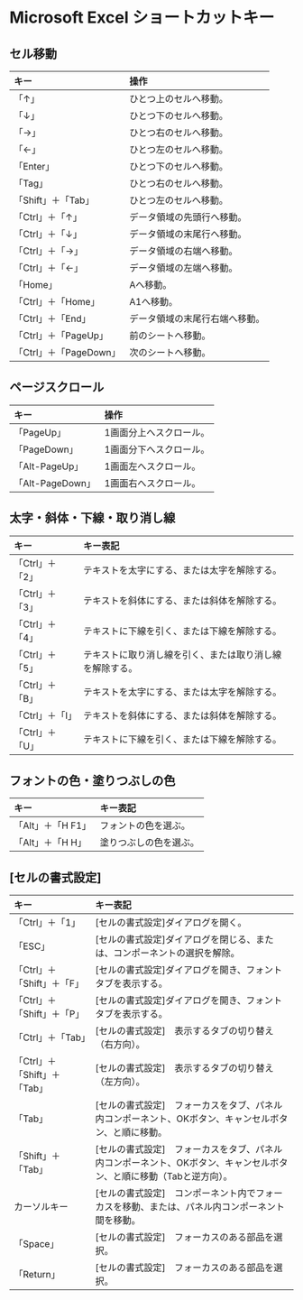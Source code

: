 # Microsoft Excel ショートカットキー

## セル移動

|キー|操作|
|:---|:---|
|「↑」|ひとつ上のセルへ移動。|
|「↓」|ひとつ下のセルへ移動。|
|「→」|ひとつ右のセルへ移動。|
|「←」|ひとつ左のセルへ移動。|
|「Enter」|ひとつ下のセルへ移動。|
|「Tag」|ひとつ右のセルへ移動。|
|「Shift」＋「Tab」|ひとつ左のセルへ移動。|
|「Ctrl」＋「↑」|データ領域の先頭行へ移動。|
|「Ctrl」＋「↓」|データ領域の末尾行へ移動。|
|「Ctrl」＋「→」|データ領域の右端へ移動。|
|「Ctrl」＋「←」|データ領域の左端へ移動。|
|「Home」|Aへ移動。|
|「Ctrl」＋「Home」|A1へ移動。|
|「Ctrl」＋「End」|データ領域の末尾行右端へ移動。|
|「Ctrl」＋「PageUp」|前のシートへ移動。|
|「Ctrl」＋「PageDown」|次のシートへ移動。|

## ページスクロール

|キー|操作|
|:---|:---|
|「PageUp」|1画面分上へスクロール。|
|「PageDown」|1画面分下へスクロール。|
|「Alt-PageUp」|1画面左へスクロール。|
|「Alt-PageDown」|1画面右へスクロール。|

## 太字・斜体・下線・取り消し線

|キー|キー表記|
|:---|:---|
|「Ctrl」＋「2」|テキストを太字にする、または太字を解除する。|
|「Ctrl」＋「3」|テキストを斜体にする、または斜体を解除する。|
|「Ctrl」＋「4」|テキストに下線を引く、または下線を解除する。|
|「Ctrl」＋「5」|テキストに取り消し線を引く、または取り消し線を解除する。|
|「Ctrl」＋「B」|テキストを太字にする、または太字を解除する。|
|「Ctrl」＋「I」|テキストを斜体にする、または斜体を解除する。|
|「Ctrl」＋「U」|テキストに下線を引く、または下線を解除する。|

## フォントの色・塗りつぶしの色

|キー|キー表記|
|:---|:---|
|「Alt」＋「H F1」|フォントの色を選ぶ。|
|「Alt」＋「H H」|塗りつぶしの色を選ぶ。|

## [セルの書式設定]

|キー|キー表記|
|:---|:---|
|「Ctrl」＋「1」|[セルの書式設定]ダイアログを開く。|
|「ESC」|[セルの書式設定]ダイアログを閉じる、または、コンポーネントの選択を解除。|
|「Ctrl」＋「Shift」＋「F」|[セルの書式設定]ダイアログを開き、フォントタブを表示する。|
|「Ctrl」＋「Shift」＋「P」|[セルの書式設定]ダイアログを開き、フォントタブを表示する。|
|「Ctrl」＋「Tab」|[セルの書式設定]　表示するタブの切り替え（右方向）。|
|「Ctrl」＋「Shift」＋「Tab」|[セルの書式設定]　表示するタブの切り替え（左方向）。|
|「Tab」|[セルの書式設定]　フォーカスをタブ、パネル内コンポーネント、OKボタン、キャンセルボタン、と順に移動。|
|「Shift」＋「Tab」|[セルの書式設定]　フォーカスをタブ、パネル内コンポーネント、OKボタン、キャンセルボタン、と順に移動（Tabと逆方向）。|
|カーソルキー|[セルの書式設定]　コンポーネント内でフォーカスを移動、または、パネル内コンポーネント間を移動。|
|「Space」|[セルの書式設定]　フォーカスのある部品を選択。|
|「Return」|[セルの書式設定]　フォーカスのある部品を選択。|
